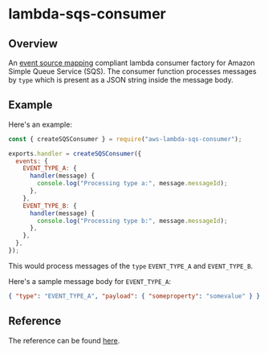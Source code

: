 # lambda-sqs-consumer

## Overview

An [event source mapping](https://docs.aws.amazon.com/lambda/latest/dg/with-sqs.html) compliant lambda consumer factory for Amazon Simple Queue Service (SQS). The consumer function processes messages by `type` which is present as a JSON string inside the message body.

## Example

Here's an example:

```js
const { createSQSConsumer } = require("aws-lambda-sqs-consumer");

exports.handler = createSQSConsumer({
  events: {
    EVENT_TYPE_A: {
      handler(message) {
        console.log("Processing type a:", message.messageId);
      },
    },
    EVENT_TYPE_B: {
      handler(message) {
        console.log("Processing type b:", message.messageId);
      },
    },
  },
});
```

This would process messages of the `type` `EVENT_TYPE_A` and `EVENT_TYPE_B`.

Here's a sample message body for `EVENT_TYPE_A`:

```json
{ "type": "EVENT_TYPE_A", "payload": { "someproperty": "somevalue" } }
```

## Reference

The reference can be found [here](https://github.com/hadichahine/aws-lambda-sqs-consumer/blob/main/reference.md).
